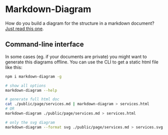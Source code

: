 Markdown-Diagram
================

How do you build a diagram for the structure in a markdown document?  [Just read this one](http://benjamine.github.io/markdown-diagram/page?url=./help.md).

Command-line interface
---

In some cases (eg. if your documents are private) you might want to generate this diagrams offline.
You can use the CLI to get a static html file like this:

``` sh
npm i markdown-diagram -g

# show all options
markdown-diagram --help

# generate full html doc
cat ./public/page/services.md | markdown-diagram > services.html
# OR
markdown-diagram ./public/page/services.md > services.html

# only the svg diagram
markdown-diagram --format svg ./public/page/services.md > services.svg
```
